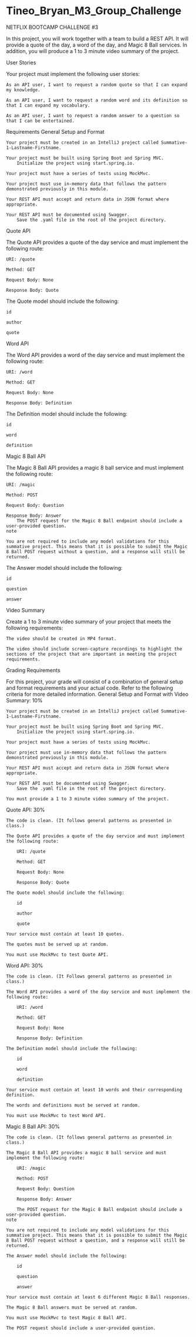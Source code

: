 # Tineo_Bryan_M3_Group_Challenge
NETFLIX BOOTCAMP CHALLENGE #3

In this project, you will work together with a team to build a REST API. It will provide a quote of the day, a word of the day, and Magic 8 Ball services. In addition, you will produce a 1 to 3 minute video summary of the project.

User Stories

Your project must implement the following user stories:

    As an API user, I want to request a random quote so that I can expand my knowledge.

    As an API user, I want to request a random word and its definition so that I can expand my vocabulary.

    As an API user, I want to request a random answer to a question so that I can be entertained.

Requirements
General Setup and Format

    Your project must be created in an IntelliJ project called Summative-1-Lastname-Firstname.

    Your project must be built using Spring Boot and Spring MVC.
        Initialize the project using start.spring.io.

    Your project must have a series of tests using MockMvc.

    Your project must use in-memory data that follows the pattern demonstrated previously in this module.

    Your REST API must accept and return data in JSON format where appropriate.

    Your REST API must be documented using Swagger.
        Save the .yaml file in the root of the project directory.

Quote API

The Quote API provides a quote of the day service and must implement the following route:

    URI: /quote

    Method: GET

    Request Body: None

    Response Body: Quote

The Quote model should include the following:

    id

    author

    quote

Word API

The Word API provides a word of the day service and must implement the following route:

    URI: /word

    Method: GET

    Request Body: None

    Response Body: Definition

The Definition model should include the following:

    id

    word

    definition

Magic 8 Ball API

The Magic 8 Ball API provides a magic 8 ball service and must implement the following route:

    URI: /magic

    Method: POST

    Request Body: Question

    Response Body: Answer
        The POST request for the Magic 8 Ball endpoint should include a user-provided question.
    note

    You are not required to include any model validations for this summative project. This means that it is possible to submit the Magic 8 Ball POST request without a question, and a response will still be returned.

The Answer model should include the following:

    id

    question

    answer

Video Summary

Create a 1 to 3 minute video summary of your project that meets the following requirements:

    The video should be created in MP4 format.

    The video should include screen-capture recordings to highlight the sections of the project that are important in meeting the project requirements.

Grading Requirements

For this project, your grade will consist of a combination of general setup and format requirements and your actual code. Refer to the following criteria for more detailed information.
General Setup and Format with Video Summary: 10%

    Your project must be created in an IntelliJ project called Summative-1-Lastname-Firstname.

    Your project must be built using Spring Boot and Spring MVC.
        Initialize the project using start.spring.io.

    Your project must have a series of tests using MockMvc.

    Your project must use in-memory data that follows the pattern demonstrated previously in this module.

    Your REST API must accept and return data in JSON format where appropriate.

    Your REST API must be documented using Swagger.
        Save the .yaml file in the root of the project directory.

    You must provide a 1 to 3 minute video summary of the project.

Quote API: 30%

    The code is clean. (It follows general patterns as presented in class.)

    The Quote API provides a quote of the day service and must implement the following route:

        URI: /quote

        Method: GET

        Request Body: None

        Response Body: Quote

    The Quote model should include the following:

        id

        author

        quote

    Your service must contain at least 10 quotes.

    The quotes must be served up at random.

    You must use MockMvc to test Quote API.

Word API: 30%

    The code is clean. (It Follows general patterns as presented in class.)

    The Word API provides a word of the day service and must implement the following route:

        URI: /word

        Method: GET

        Request Body: None

        Response Body: Definition

    The Definition model should include the following:

        id

        word

        definition

    Your service must contain at least 10 words and their corresponding definition.

    The words and definitions must be served at random.

    You must use MockMvc to test Word API.

Magic 8 Ball API: 30%

    The code is clean. (It follows general patterns as presented in class.)

    The Magic 8 Ball API provides a magic 8 ball service and must implement the following route:

        URI: /magic

        Method: POST

        Request Body: Question

        Response Body: Answer

        The POST request for the Magic 8 Ball endpoint should include a user-provided question.
    note

    You are not required to include any model validations for this summative project. This means that it is possible to submit the Magic 8 Ball POST request without a question, and a response will still be returned.

    The Answer model should include the following:

        id

        question

        answer

    Your service must contain at least 6 different Magic 8 Ball responses.

    The Magic 8 Ball answers must be served at random.

    You must use MockMvc to test Magic 8 Ball API.

    The POST request should include a user-provided question.
